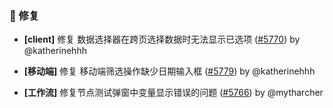 ### 🐛 修复

- **[client]** 修复 数据选择器在跨页选择数据时无法显示已选项 ([#5770](https://github.com/nocobase/nocobase/pull/5770)) by @katherinehhh

- **[移动端]** 修复 移动端筛选操作缺少日期输入框 ([#5779](https://github.com/nocobase/nocobase/pull/5779)) by @katherinehhh

- **[工作流]** 修复节点测试弹窗中变量显示错误的问题 ([#5766](https://github.com/nocobase/nocobase/pull/5766)) by @mytharcher

